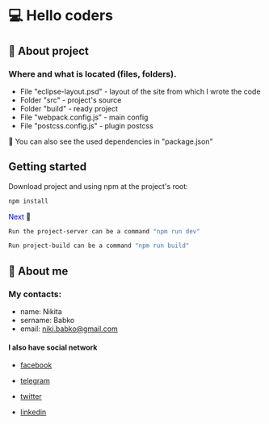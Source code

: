 # &#128187; Hello coders

## &#x1F4D8; About project

### Where and what is located (files, folders).

-   File "eclipse-layout.psd" - layout of the site from which I wrote the code
-   Folder "src" - project's source
-   Folder "build" - ready project
-   File "webpack.config.js" - main config
-   File "postcss.config.js" - plugin postcss

&#x1F534; You can also see the used dependencies in "package.json"

## Getting started

Download project and using npm at the project's root:

```sh
npm install
```

<span style="color: blue">Next</span> &#x1F53D;

```sh
Run the project-server can be a command "npm run dev"
```

```sh
Run project-build can be a command "npm run build"
```

## &#129534; About me

### My contacts:

-   name: Nikita
-   sername: Babko
-   email: niki.babko@gmail.com

#### I also have social network

-   [facebook](https://www.facebook.com/nikita.babko?ref=bookmarks)

-   [telegram](https://t.me/White_Rabbit_AI)

-   [twitter](https://twitter.com/white_rabbit_ai)

-   [linkedin](https://www.linkedin.com/in/%D0%BD%D0%B8%D0%BA%D0%B8%D1%82%D0%B0-%D0%B1%D0%B0%D0%B1%D0%BA%D0%BE-621618186/)
